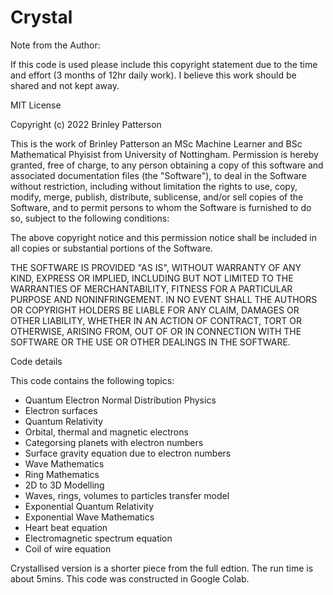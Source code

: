 # Crystal

Note from the Author:

If this code is used please include this copyright statement due to the time 
and effort (3 months of 12hr daily work). I believe this work should be 
shared and not kept away. 

MIT License

Copyright (c) 2022 Brinley Patterson


This is the work of Brinley Patterson an MSc Machine Learner and 
BSc Mathematical Phyisist from University of Nottingham. Permission is hereby 
granted, free of charge, to any person obtaining a copy of this software and 
associated documentation files (the "Software"), to deal in the Software 
without restriction, including without limitation the rights to use, copy, 
modify, merge, publish, distribute, sublicense, and/or sell copies of the 
Software, and to permit persons to whom the Software is furnished to do so, 
subject to the following conditions:

The above copyright notice and this permission notice shall be included in all
copies or substantial portions of the Software.

THE SOFTWARE IS PROVIDED "AS IS", WITHOUT WARRANTY OF ANY KIND, EXPRESS OR
IMPLIED, INCLUDING BUT NOT LIMITED TO THE WARRANTIES OF MERCHANTABILITY,
FITNESS FOR A PARTICULAR PURPOSE AND NONINFRINGEMENT. IN NO EVENT SHALL THE
AUTHORS OR COPYRIGHT HOLDERS BE LIABLE FOR ANY CLAIM, DAMAGES OR OTHER
LIABILITY, WHETHER IN AN ACTION OF CONTRACT, TORT OR OTHERWISE, ARISING FROM,
OUT OF OR IN CONNECTION WITH THE SOFTWARE OR THE USE OR OTHER DEALINGS IN THE
SOFTWARE.


Code details

This code contains the following topics:

- Quantum Electron Normal Distribution Physics
- Electron surfaces
- Quantum Relativity
- Orbital, thermal and magnetic electrons
- Categorsing planets with electron numbers
- Surface gravity equation due to electron numbers
- Wave Mathematics
- Ring Mathematics
- 2D to 3D Modelling
- Waves, rings, volumes to particles transfer model
- Exponential Quantum Relativity
- Exponential Wave Mathematics
- Heart beat equation
- Electromagnetic spectrum equation
- Coil of wire equation

Crystallised version is a shorter piece from the full edtion. The run time is 
about 5mins. This code was constructed in Google Colab.
